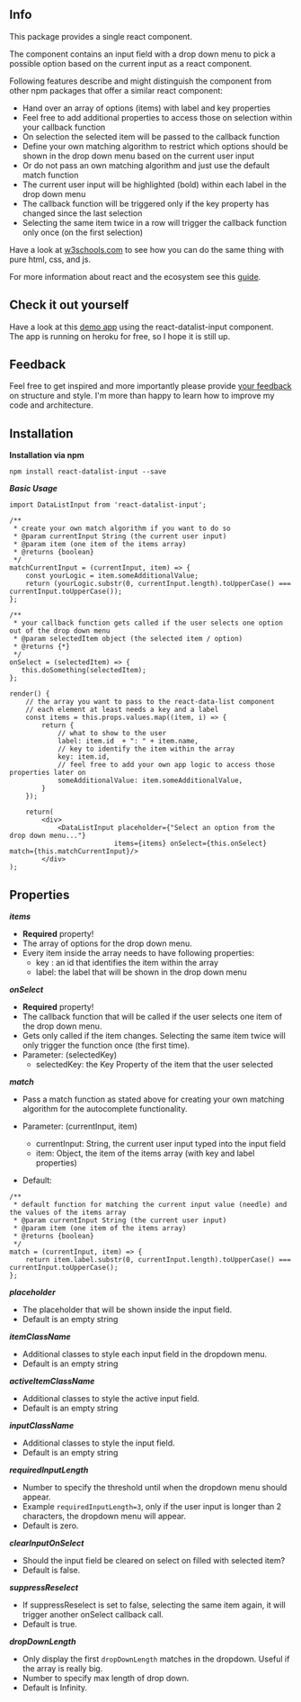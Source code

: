 ## Info

This package provides a single react component.

The component contains an input field with a drop down menu to pick a possible option based on the current input as a react component.

Following features describe and might distinguish the component from other npm packages that offer a similar react component:
<br>
- Hand over an array of options (items) with label and key properties
- Feel free to add additional properties to access those on selection within your callback function
- On selection the selected item will be passed to the callback function
- Define your own matching algorithm to restrict which options should be shown in the drop down menu based on the current user input
- Or do not pass an own matching algorithm and just use the default match function
- The current user input will be highlighted (bold) within each label in the drop down menu
- The callback function will be triggered only if the key property has changed since the last selection
- Selecting the same item twice in a row will trigger the callback function only once (on the first selection)

Have a look at [w3schools.com](https://www.w3schools.com/howto/howto_js_autocomplete.asp) to see how you can do the same thing with pure html, css, and js.

For more information about react and the ecosystem see this [guide](https://github.com/facebookincubator/create-react-app/blob/master/packages/react-scripts/template/README.md).

## Check it out yourself

Have a look at this [demo app](https://stark-retreat-79786.herokuapp.com/) using the react-datalist-input component. 
<br>The app is running on heroku for free, so I hope it is still up.

## Feedback
Feel free to get inspired and more importantly please provide [your feedback](https://github.com/andrelandgraf/react-datalist-input/issues) on structure and style. I'm more than happy to learn how to improve my code and architecture.

## Installation

**Installation via npm**

```
npm install react-datalist-input --save
```

***Basic Usage***

```
import DataListInput from 'react-datalist-input';

/**
 * create your own match algorithm if you want to do so
 * @param currentInput String (the current user input)
 * @param item (one item of the items array)
 * @returns {boolean}
 */
matchCurrentInput = (currentInput, item) => {
    const yourLogic = item.someAdditionalValue;
    return (yourLogic.substr(0, currentInput.length).toUpperCase() === currentInput.toUpperCase());
};

/**
 * your callback function gets called if the user selects one option out of the drop down menu
 * @param selectedItem object (the selected item / option)
 * @returns {*}
 */
onSelect = (selectedItem) => {
   this.doSomething(selectedItem);
};

render() {
    // the array you want to pass to the react-data-list component
    // each element at least needs a key and a label
    const items = this.props.values.map((item, i) => {
        return {
            // what to show to the user
            label: item.id  + ": " + item.name,
            // key to identify the item within the array
            key: item.id,
            // feel free to add your own app logic to access those properties later on
            someAdditionalValue: item.someAdditionalValue,
        }
    });
    
    return(
        <div>
            <DataListInput placeholder={"Select an option from the drop down menu..."}
                          items={items} onSelect={this.onSelect} match={this.matchCurrentInput}/>
        </div>
);
```

## Properties 

***items***

- <b>Required</b> property! 
- The array of options for the drop down menu.<br>
- Every item inside the array needs to have following properties:
    - key : an id that identifies the item within the array
    - label: the label that will be shown in the drop down menu

***onSelect***

- <b>Required</b> property! 
- The callback function that will be called if the user selects one item of the drop down menu.
- Gets only called if the item changes. Selecting the same item twice will only trigger the function once (the first time).
- Parameter: (selectedKey) 
    - selectedKey: the Key Property of the item that the user selected

***match***

- Pass a match function as stated above for creating your own matching algorithm for the autocomplete functionality.
- Parameter: (currentInput, item)
    - currentInput: String, the current user input typed into the input field
    - item: Object, the item of the items array (with key and label properties)

- Default:
```
/**
 * default function for matching the current input value (needle) and the values of the items array
 * @param currentInput String (the current user input)
 * @param item (one item of the items array)
 * @returns {boolean}
 */
match = (currentInput, item) => {
    return item.label.substr(0, currentInput.length).toUpperCase() === currentInput.toUpperCase();
};
```

***placeholder***

- The placeholder that will be shown inside the input field. 
- Default is an empty string

***itemClassName***

- Additional classes to style each input field in the dropdown menu.
- Default is an empty string

***activeItemClassName***

- Additional classes to style the active input field.
- Default is an empty string

***inputClassName***

- Additional classes to style the input field.
- Default is an empty string

***requiredInputLength***

- Number to specify the threshold until when the dropdown menu should appear.
- Example `requiredInputLength=3`, only if the user input is longer than 2 characters, the dropdown menu will appear.
- Default is zero.

***clearInputOnSelect***

- Should the input field be cleared on select on filled with selected item?
- Default is false.

***suppressReselect***

- If suppressReselect is set to false, selecting the same item again, it will trigger another onSelect callback call. 
- Default is true.

***dropDownLength***

- Only display the first `dropDownLength` matches in the dropdown. Useful if the array is really big.
- Number to specify max length of drop down.
- Default is Infinity.

   
